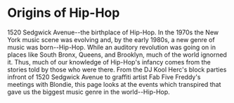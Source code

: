 # Origins of Hip-Hop

1520 Sedgwick Avenue--the birthplace of Hip-Hop. In the 1970s the New York music scene was evolving and, by the early 1980s, a new genre of music was born--Hip-Hop. While an auditory revolution was going on in places like South Bronx, Queens, and Brooklyn, much of the world ignorned it. Thus, much of our knowledge of Hip-Hop's infancy comes from the stories told by those who were there. From the DJ Kool Herc's block parties infront of 1520 Sedgwick Avenue to graffiti artist Fab Five Freddy's meetings with Blondie, this page looks at the events which transpired that gave us the biggest music genre in the world--Hip-Hop. 
